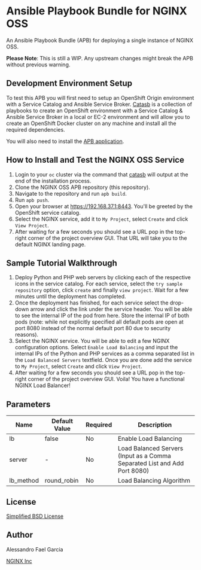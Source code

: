 # Ansible Playbook Bundle for NGINX OSS

An Ansible Playbook Bundle (APB) for deploying a single instance of NGINX OSS.

**Please Note**: This is still a WIP. Any upstream changes might break the APB without previous warning.

## Development Environment Setup

To test this APB you will first need to setup an OpenShift Origin environment with a Service Catalog and Ansible Service Broker. [Catasb](https://github.com/fusor/catasb) is a collection of playbooks to create an OpenShift environment with a Service Catalog & Ansible Service Broker in a local or EC-2 environment and will allow you to create an OpenShift Docker cluster on any machine and install all the required dependencies.

You will also need to install the [APB application](https://github.com/fusor/ansible-playbook-bundle).

## How to Install and Test the NGINX OSS Service

1. Login to your `oc` cluster via the command that [catasb](https://github.com/fusor/catasb) will output at the end of the installation process.
2. Clone the NGINX OSS APB repository (this repository).
3. Navigate to the repository and run `apb build`.
4. Run `apb push`.
5. Open your browser at https://192.168.37.1:8443. You'll be greeted by the OpenShift service catalog.
6. Select the NGINX service, add it to `My Project`, select `Create` and click `View Project`.
7. After waiting for a few seconds you should see a URL pop in the top-right corner of the project overview GUI. That URL will take you to the default NGINX landing page.

## Sample Tutorial Walkthrough

1. Deploy Python and PHP web servers by clicking each of the respective icons in the service catalog. For each service, select the `try sample repository` option, click `create` and finally `view project`. Wait for a few minutes until the deployment has completed.
2. Once the deployment has finished, for each service select the drop-down arrow and click the link under the service header. You will be able to see the internal IP of the pod from here. Store the internal IP of both pods (note: while not explicitly specified all default pods are open at port 8080 instead of the normal default port 80 due to security reasons).
3. Select the NGINX service. You will be able to edit a few NGINX configuration options. Select `Enable Load Balancing` and input the internal IPs of the Python and PHP services as a comma separated list in the `Load Balanced Servers` textfield. Once you are done add the service to `My Project`, select `Create` and click `View Project`.
4. After waiting for a few seconds you should see a URL pop in the top-right corner of the project overview GUI. Voila! You have a functional NGINX Load Balancer!

## Parameters

Name | Default Value | Required | Description
---|---|---|---
lb | false | No | Enable Load Balancing
server | - | No | Load Balanced Servers (Input as a Comma Separated List and Add Port 8080)
lb_method | round_robin | No | Load Balancing Algorithm


## License

[Simplified BSD License](https://github.com/nginxinc/nginx-oss-apb/blob/master/LICENSE)

## Author

Alessandro Fael Garcia

[NGINX Inc](https://www.nginx.com/)
